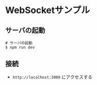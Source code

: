# WebSocketサンプル

## サーバの起動

```
# サーバの起動
$ npm run dev
```

## 接続

* `http://localhost:3000` にアクセスする
